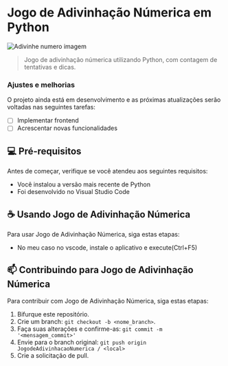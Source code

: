 # Jogo de Adivinhação Númerica em Python

<img src="https://images-na.ssl-images-amazon.com/images/I/61JH59ue0xL.png" alt="Adivinhe numero imagem">

> Jogo de adivinhação númerica utilizando Python, com contagem de tentativas e dicas.

### Ajustes e melhorias

O projeto ainda está em desenvolvimento e as próximas atualizações serão voltadas nas seguintes tarefas:

- [ ] Implementar frontend
- [ ] Acrescentar novas funcionalidades

## 💻 Pré-requisitos

Antes de começar, verifique se você atendeu aos seguintes requisitos:
* Você instalou a versão mais recente de Python
* Foi desenvolvido no Visual Studio Code


## ☕ Usando Jogo de Adivinhação Númerica

Para usar Jogo de Adivinhação Númerica, siga estas etapas:
* No meu caso no vscode, instale o aplicativo e execute(Ctrl+F5)

## 📫 Contribuindo para Jogo de Adivinhação Númerica
Para contribuir com Jogo de Adivinhação Númerica, siga estas etapas:

1. Bifurque este repositório.
2. Crie um branch: `git checkout -b <nome_branch>`.
3. Faça suas alterações e confirme-as: `git commit -m '<mensagem_commit>'`
4. Envie para o branch original: `git push origin JogodeAdivinhacaoNumerica / <local>`
5. Crie a solicitação de pull.
